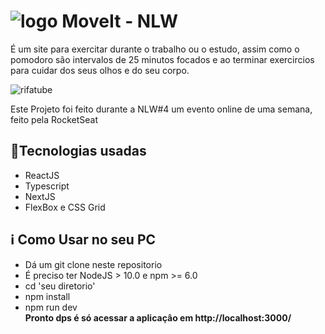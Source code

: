 <h1> <img src="https://github.com/franwanderley/moveit_NLW4/blob/main/public/favicon.png?raw=true" alt="logo"> MoveIt - NLW</h1>
<p>É um site para exercitar durante o trabalho ou o estudo, assim como o pomodoro são intervalos de 25 minutos focados e ao terminar exercircios para cuidar dos seus olhos e do seu corpo.</p>
<img src="https://github.com/franwanderley/moveit_NLW4/blob/main/NLW%20%234%20--%20Movei.jpg" alt="rifatube">

<p>Este Projeto foi feito durante a NLW#4 um evento online de uma semana, feito pela RocketSeat </p>

<h2> <g-emoji class="g-emoji" alias="rocket" fallback-src="https://github.githubassets.com/images/icons/emoji/unicode/1f680.png">🚀</g-emoji>Tecnologias usadas </h2> 
<ul>
    <li>ReactJS</li>
    <li>Typescript</li>
    <li>NextJS</li>
    <li>FlexBox e CSS Grid</li>
</ul>


<h2> <g-emoji class="g-emoji" alias="information_source" fallback-src="https://github.githubassets.com/images/icons/emoji/unicode/2139.png">ℹ️</g-emoji> Como Usar no seu PC</h2>
<ul>
    <li>Dá um git clone neste repositorio</li>
    <li>É preciso ter NodeJS > 10.0 e npm >= 6.0</li>
    <li>cd 'seu diretorio'</li>
    <li>npm install</li>
    <li>npm run dev</li>
     <strong>Pronto dps é só acessar a aplicaçâo em http://localhost:3000/</strong>
 </ul>

